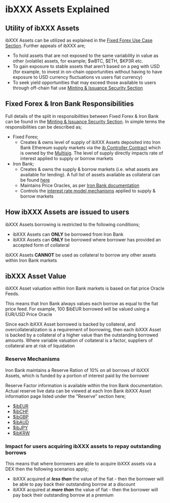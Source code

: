 # ibXXX Assets Explained

## Utility of ibXXX Assets

ibXXX Assets can be utilized as explained in the [Fixed Forex Use Case Section](../getting-started/fixed-forex-use-cases.md). Further appeals of ibXXX are;

* To hold assets that are not exposed to the same variability in value as other (volatile) assets, for example; $wBTC, $ETH, $KP3R etc.
* To gain exposure to stable assets that aren’t based on a peg with USD (for example, to invest in on-chain opportunities without having to have exposure to USD currency fluctuations vs users fiat currency)
* To seek yield opportunities that may exceed those available to users through off-chain fiat use [Minting & Issuance Security Section](../appendix/minting-and-issuance-security.md)

## Fixed Forex & Iron Bank Responsibilities

Full details of the split in responsibilities between Fixed Forex & Iron Bank can be found in the [Minting & Issuance Security Section](https://app.gitbook.com/o/gYdgh8RgGKXRgpdzZ92w/s/dcazEWFTJX0SB3s4mSJg/\~/changes/hOewjqgeoSgzykeFBkOt/security-and-risk-appendix/minting-and-issuance-security). In simple terms the responsibilities can be described as;

* Fixed Forex;
  * Creates & owns level of supply of ibXXX Assets deposited into Iron Bank Ethereum supply markets via the [ib Controller Contract](../developers/contract-addresses.md#system-contracts) which is owned by the [Multisig](../governance/multisig.md). The level of supply directly impacts rate of interest applied to supply or borrow markets
* Iron Bank;
  * Creates & owns the supply & borrow markets (i.e. what assets are available for lending). A full list of assets available as collateral can be found [here](https://docs.ib.xyz/lending-market/collateral-factor)
  * Maintains Price Oracles, as per [Iron Bank documentation](https://docs.ib.xyz/v/ethereum/lending-market/price-oracle)
  * Controls the [interest rate model mechanisms](https://docs.ib.xyz/lending-market/interest-rate-model) applied to supply & borrow markets

## How ibXXX Assets are issued to users

ibXXX Assets borrowing is restricted to the following conditions;

* ibXXX Assets can **ONLY** be borrowed from Iron Bank
* ibXXX Assets can **ONLY** be borrowed where borrower has provided an accepted form of collateral

ibXXX Assets **CANNOT** be used as collateral to borrow any other assets within Iron Bank markets

## ibXXX Asset Value

ibXXX Asset valuation within Iron Bank markets is based on fiat price Oracle Feeds.

This means that Iron Bank always values each borrow as equal to the fiat price feed. For example, 100 $ibEUR borrowed will be valued using a EUR/USD Price Oracle

Since each ibXXX Asset borrowed is backed by collateral, and overcollateralization is a requirement of borrowing, then each ibXXX Asset is backed by a collateral of a higher value than the outstanding borrowed amounts. Where variable valuation of collateral is a factor, suppliers of collateral are at risk of liquidation

### Reserve Mechanisms

Iron Bank maintains a Reserve Ration of 10% on all borrows of ibXXX Assets, which is funded by a portion of interest paid by the borrower&#x20;

Reserve Factor information is available within the Iron Bank documentation. Actual reserve live data can be viewed at each Iron Bank ibXXX Asset information page listed under the "Reserve" section here;

* [$ibEUR](https://app.ib.xyz/markets/Ethereum/0x00e5c0774A5F065c285068170b20393925C84BF3)
* [$ibCHF](https://app.ib.xyz/markets/Ethereum/0x1b3E95E8ECF7A7caB6c4De1b344F94865aBD12d5)
* [$ibGBP](https://app.ib.xyz/markets/Ethereum/0xecaB2C76f1A8359A06fAB5fA0CEea51280A97eCF)
* [$ibAUD](https://app.ib.xyz/markets/Ethereum/0x86BBD9ac8B9B44C95FFc6BAAe58E25033B7548AA)
* [$ibJPY](https://app.ib.xyz/markets/Ethereum/0x215F34af6557A6598DbdA9aa11cc556F5AE264B1)
* [$ibKRW](https://app.ib.xyz/markets/Ethereum/0x3c9f5385c288cE438Ed55620938A4B967c080101)

### Impact for users acquiring ibXXX assets to repay outstanding borrows

This means that where borrowers are able to acquire ibXXX assets via a DEX then the following scenarios apply;

* ibXXX acquired at _**less than**_ the value of the fiat - then the borrower will be able to pay back their outstanding borrow at a discount
* ibXXX acquired at _**more than**_ the value of fiat - then the borrower will pay back their outstanding borrow at a premium

